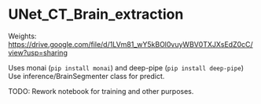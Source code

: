 # UNet_CT_Brain_extraction

Weights: https://drive.google.com/file/d/1LVm81_wY5kBOl0vuyWBV0TXJXsEdZ0cC/view?usp=sharing

Uses monai (```pip install monai```) and deep-pipe (```pip install deep-pipe```)
Use inference/BrainSegmenter class for predict.

TODO: Rework notebook for training and other purposes.
